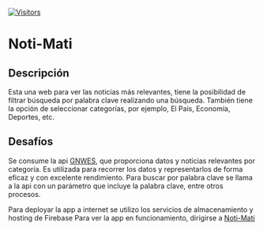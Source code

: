 [![Visitors](https://api.visitorbadge.io/api/visitors?path=https%3A%2F%2Fgithub.com%2FMatiasAnovazzi%2Fnoticias&label=VISITAS&countColor=%23f47373)](https://visitorbadge.io/status?path=https%3A%2F%2Fgithub.com%2FMatiasAnovazzi%2Fnoticias)

# Noti-Mati

## Descripción

Esta una web para ver las noticias más relevantes, tiene la posibilidad de filtrar búsqueda por palabra clave realizando una búsqueda. 
También tiene la opción de seleccionar categorías, por ejemplo, El Pais, Economía, Deportes, etc. 

## Desafíos

Se consume la api [GNWES](https://gnews.io/), que proporciona datos y noticias relevantes por categoría. 
Es utilizada para recorrer los datos y representarlos de forma eficaz y con excelente rendimiento. 
Para buscar por palabra clave se llama a la api con un parámetro que incluye la palabra clave, entre otros procesos. 

Para deployar la app a internet se utilizo los servicios de almacenamiento y hosting de Firebase
Para ver la app en funcionamiento, dirigirse a [Noti-Mati](https://noti-mati.web.app/)
